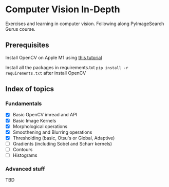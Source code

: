 # Computer Vision In-Depth
Exercises and learning in computer vision. Following along PyImageSearch Gurus course.


## Prerequisites 

Install OpenCV on Apple M1 using [this tutorial](https://pronoy.in/opencv/python/applem1/2023/12/26/opencv-4-2-on-apple-m1-pro-with-python3-8-bindings.html)

Install all the packages in requirements.txt `pip install -r requirements.txt` after install OpenCV


## Index of topics

### Fundamentals

- [x] Basic OpenCV imread and API
- [x] Basic Image Kernels
- [x] Morphological operations
- [x] Smoothening and Blurring operations
- [x] Thresholding (basic, Otsu's or Global, Adaptive)
- [ ] Gradients (including Sobel and Scharr kernels)
- [ ] Contours
- [ ] Histograms

### Advanced stuff
TBD
